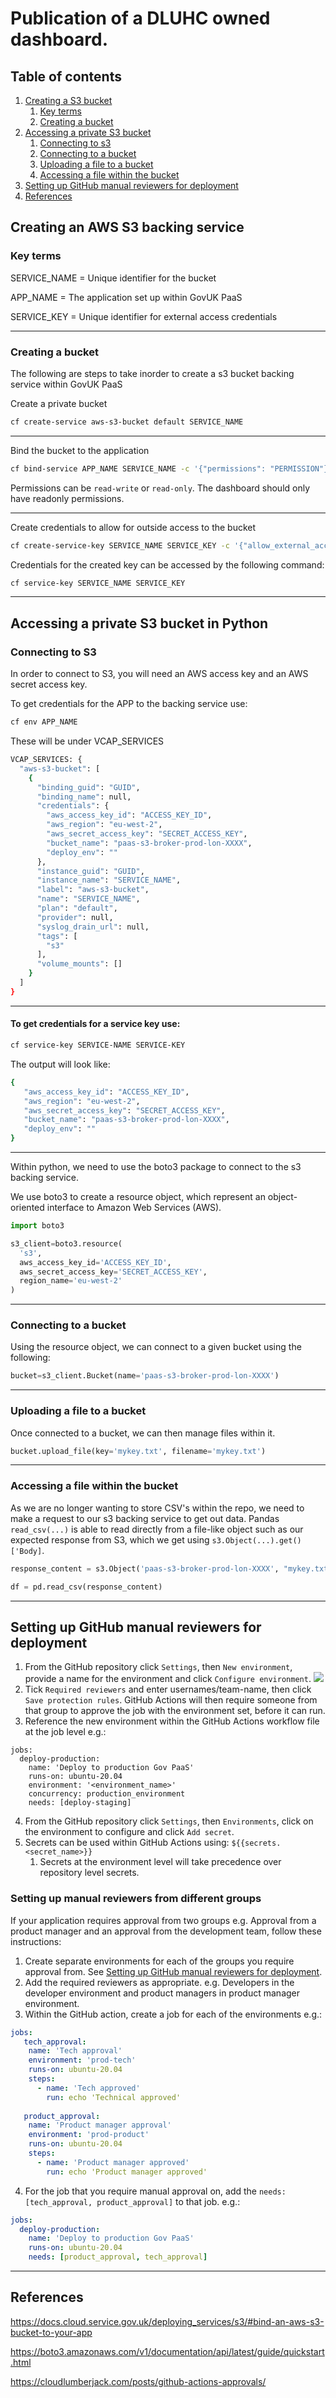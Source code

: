 # Publication of a DLUHC owned dashboard.

## Table of contents
1. [Creating a S3 bucket](#creating-a-s3-bucket)
   1. [Key terms](#key-terms)
   2. [Creating a bucket](#creating-a-bucket)
2. [Accessing a private S3 bucket](#using-a-private-bucket)
   1. [Connecting to s3](#connecting-to-s3)
   2. [Connecting to a bucket](#connecting-to-a-bucket)
   3. [Uploading a file to a bucket](#uploading-a-file-to-a-bucket)
   4. [Accessing a file within the bucket](#accessing-a-file-within-the-bucket)
3. [Setting up GitHub manual reviewers for deployment](#setting-up-github-manual-reviewers-for-deployment)
4. [References](#references)

## Creating an AWS S3 backing service

### Key terms
SERVICE_NAME = Unique identifier for the bucket

APP_NAME = The application set up within GovUK PaaS

SERVICE_KEY = Unique identifier for external access credentials

---

### Creating a bucket 

The following are steps to take inorder to create a s3 bucket backing service within GovUK PaaS

Create a private bucket
```bash
cf create-service aws-s3-bucket default SERVICE_NAME
```

--- 

Bind the bucket to the application
```bash
cf bind-service APP_NAME SERVICE_NAME -c '{"permissions": "PERMISSION"}'
```

Permissions can be `read-write` or `read-only`. The dashboard should only have readonly permissions.

---

Create credentials to allow for outside access to the bucket

```bash
cf create-service-key SERVICE_NAME SERVICE_KEY -c '{"allow_external_access": true}'
```

Credentials for the created key can be accessed by the following command:

```bash
cf service-key SERVICE_NAME SERVICE_KEY
```

---
## Accessing a private S3 bucket in Python

### Connecting to S3
In order to connect to S3, you will need an AWS access key and an AWS secret access key.
 
To get credentials for the APP to the backing service use:
```bash
cf env APP_NAME
```

These will be under VCAP_SERVICES

```bash
VCAP_SERVICES: {
  "aws-s3-bucket": [
    {
      "binding_guid": "GUID",
      "binding_name": null,
      "credentials": {
        "aws_access_key_id": "ACCESS_KEY_ID",
        "aws_region": "eu-west-2",
        "aws_secret_access_key": "SECRET_ACCESS_KEY",
        "bucket_name": "paas-s3-broker-prod-lon-XXXX",
        "deploy_env": ""
      },
      "instance_guid": "GUID",
      "instance_name": "SERVICE_NAME",
      "label": "aws-s3-bucket",
      "name": "SERVICE_NAME",
      "plan": "default",
      "provider": null,
      "syslog_drain_url": null,
      "tags": [
        "s3"
      ],
      "volume_mounts": []
    }
  ]
}
```

---

#### To get credentials for a service key use:
```bash
cf service-key SERVICE-NAME SERVICE-KEY
```
The output will look like:
```bash
{
   "aws_access_key_id": "ACCESS_KEY_ID",
   "aws_region": "eu-west-2",
   "aws_secret_access_key": "SECRET_ACCESS_KEY",
   "bucket_name": "paas-s3-broker-prod-lon-XXXX",
   "deploy_env": ""
}
```

---

Within python, we need to use the boto3 package to connect to the s3 backing service.

We use boto3 to create a resource object, which represent an object-oriented interface to Amazon Web Services (AWS).

```python
import boto3

s3_client=boto3.resource(
  's3',
  aws_access_key_id='ACCESS_KEY_ID',
  aws_secret_access_key='SECRET_ACCESS_KEY', 
  region_name='eu-west-2'
)
```

---

### Connecting to a bucket

Using the resource object, we can connect to a given bucket using the following:

```python
bucket=s3_client.Bucket(name='paas-s3-broker-prod-lon-XXXX')
```

---

### Uploading a file to a bucket

Once connected to a bucket, we can then manage files within it.

```python
bucket.upload_file(key='mykey.txt', filename='mykey.txt')
```

---

### Accessing a file within the bucket

As we are no longer wanting to store CSV's within the repo, we need to make a request to our s3 backing service to get out data.
Pandas ```read_csv(...)``` is able to read directly from a file-like object such as our expected response from S3, which we get using ```s3.Object(...).get()['Body]```.

```python
response_content = s3.Object('paas-s3-broker-prod-lon-XXXX', "mykey.txt").get()['Body']

df = pd.read_csv(response_content)
```

---

## Setting up GitHub manual reviewers for deployment
1. From the GitHub repository click ```Settings```, then ```New environment```, provide a name for the environment and click ```Configure environment```.
![](images/github-envrionments.png)
2. Tick ```Required reviewers``` and enter usernames/team-name, then click ```Save protection rules```. GitHub Actions will then require someone from that group to approve the job with the environment set, before it can run.
3. Reference the new environment within the GitHub Actions workflow file at the job level e.g.:
```
jobs:
  deploy-production:
    name: 'Deploy to production Gov PaaS'
    runs-on: ubuntu-20.04
    environment: '<environment_name>'
    concurrency: production_environment
    needs: [deploy-staging]
```
4. From the GitHub repository click ```Settings```, then ```Environments```, click on the environment to configure and click ```Add secret```.
5. Secrets can be used within GitHub Actions using: ```${{secrets.<secret_name>}}```
   1. Secrets at the environment level will take precedence over repository level secrets. 

### Setting up manual reviewers from different groups

If your application requires approval from two groups e.g. Approval from a product manager and an approval from the development team,
follow these instructions:

1. Create separate environments for each of the groups you require approval from. See [Setting up GitHub manual reviewers for deployment](#setting-up-github-manual-reviewers-for-deployment).
2. Add the required reviewers as appropriate. e.g. Developers in the developer environment and product managers in product manager environment.
3. Within the GitHub action, create a job for each of the environments e.g.:
```yml
jobs:
   tech_approval:
    name: 'Tech approval'
    environment: 'prod-tech'
    runs-on: ubuntu-20.04
    steps:
      - name: 'Tech approved'
        run: echo 'Technical approved'
   
   product_approval:
    name: 'Product manager approval'
    environment: 'prod-product'
    runs-on: ubuntu-20.04
    steps:
      - name: 'Product manager approved'
        run: echo 'Product manager approved'
```
4. For the job that you require manual approval on, add the ```needs: [tech_approval, product_approval]``` to that job. e.g.:
```yml
jobs:
  deploy-production:
    name: 'Deploy to production Gov PaaS'
    runs-on: ubuntu-20.04
    needs: [product_approval, tech_approval]
```

---

## References
https://docs.cloud.service.gov.uk/deploying_services/s3/#bind-an-aws-s3-bucket-to-your-app

https://boto3.amazonaws.com/v1/documentation/api/latest/guide/quickstart.html

https://cloudlumberjack.com/posts/github-actions-approvals/ 
